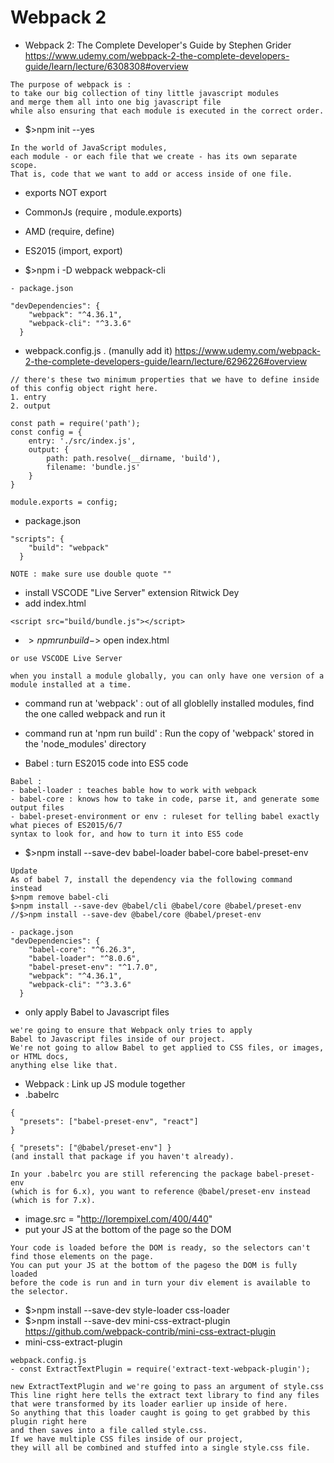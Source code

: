 # Webpack 2
- Webpack 2: The Complete Developer's Guide by Stephen Grider
https://www.udemy.com/webpack-2-the-complete-developers-guide/learn/lecture/6308308#overview
```
The purpose of webpack is :
to take our big collection of tiny little javascript modules 
and merge them all into one big javascript file 
while also ensuring that each module is executed in the correct order.
```
- $>npm init --yes

```
In the world of JavaScript modules,
each module - or each file that we create - has its own separate scope.
That is, code that we want to add or access inside of one file.
```
- exports NOT export
- CommonJs (require , module.exports)
- AMD (require, define)
- ES2015 (import, export)

- $>npm i -D webpack webpack-cli
```
- package.json

"devDependencies": {
    "webpack": "^4.36.1",
    "webpack-cli": "^3.3.6"
  }
```
- webpack.config.js . (manully add it)
https://www.udemy.com/webpack-2-the-complete-developers-guide/learn/lecture/6296226#overview

```
// there's these two minimum properties that we have to define inside of this config object right here.
1. entry
2. output 

const path = require('path');
const config = {
    entry: './src/index.js',
    output: {
        path: path.resolve(__dirname, 'build'),
        filename: 'bundle.js'
    }
}

module.exports = config;
```
- package.json
```
"scripts": {
    "build": "webpack"
  }
  
NOTE : make sure use double quote ""
```
- install VSCODE "Live Server" extension Ritwick Dey
- add index.html 
```
<script src="build/bundle.js"></script>
```
- $>npm run build
-$> open index.html
``` 
or use VSCODE Live Server
```
```
when you install a module globally, you can only have one version of a module installed at a time.
```
- command run at 'webpack' : out of all globlelly installed modules, find the one called webpack and run it
- command run at 'npm run build' : Run the copy of 'webpack' stored in the 'node_modules' directory


- Babel : turn ES2015 code into ES5 code
```
Babel : 
- babel-loader : teaches bable how to work with webpack
- babel-core : knows how to take in code, parse it, and generate some output files
- babel-preset-environment or env : ruleset for telling babel exactly what pieces of ES2015/6/7 
syntax to look for, and how to turn it into ES5 code
```
- $>npm install --save-dev babel-loader babel-core babel-preset-env
```
Update
As of babel 7, install the dependency via the following command instead
$>npm remove babel-cli
$>npm install --save-dev @babel/cli @babel/core @babel/preset-env
//$>npm install --save-dev @babel/core @babel/preset-env
```
```
- package.json
"devDependencies": {
    "babel-core": "^6.26.3",
    "babel-loader": "^8.0.6",
    "babel-preset-env": "^1.7.0",
    "webpack": "^4.36.1",
    "webpack-cli": "^3.3.6"
  }
```
- only apply Babel to Javascript files 
```
we're going to ensure that Webpack only tries to apply
Babel to Javascript files inside of our project.
We're not going to allow Babel to get applied to CSS files, or images, or HTML docs,
anything else like that.
```
- Webpack : Link up JS module together
- .babelrc
```
{
  "presets": ["babel-preset-env", "react"]
}
```
```
{ "presets": ["@babel/preset-env"] }
(and install that package if you haven't already).

In your .babelrc you are still referencing the package babel-preset-env 
(which is for 6.x), you want to reference @babel/preset-env instead (which is for 7.x).
```
- image.src = "http://lorempixel.com/400/440"
- put your JS at the bottom of the page so the DOM
```
Your code is loaded before the DOM is ready, so the selectors can't find those elements on the page.
You can put your JS at the bottom of the pageso the DOM is fully loaded 
before the code is run and in turn your div element is available to the selector.
``` 
- $>npm install --save-dev style-loader css-loader
- $>npm install --save-dev mini-css-extract-plugin
https://github.com/webpack-contrib/mini-css-extract-plugin
- mini-css-extract-plugin
```
webpack.config.js
- const ExtractTextPlugin = require('extract-text-webpack-plugin');

new ExtractTextPlugin and we're going to pass an argument of style.css 
This line right here tells the extract text library to find any files 
that were transformed by its loader earlier up inside of here.
So anything that this loader caught is going to get grabbed by this plugin right here 
and then saves into a file called style.css.
If we have multiple CSS files inside of our project,
they will all be combined and stuffed into a single style.css file.
```
